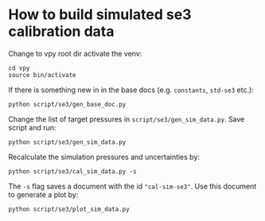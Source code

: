 # How to build simulated se3 calibration data

Change to vpy root dir activate the venv:
```shell
cd vpy
source bin/activate
```
If there is something new in in the base docs (e.g. `constants`, `std-se3` etc.):

```shell
python script/se3/gen_base_doc.py
```

Change the list of target pressures in
`script/se3/gen_sim_data.py`. Save script  and run:

```shell
python script/se3/gen_sim_data.py
```

Recalculate the simulation pressures and uncertainties by:

```shell
python script/se3/cal_sim_data.py -s
```
The `-s` flag saves a document with the id `"cal-sim-se3"`. Use this document to generate a plot by:

```shell
python script/se3/plot_sim_data.py
```
